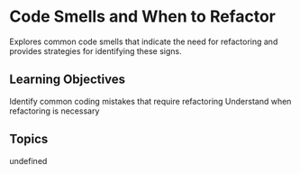 # Code Smells and When to Refactor

Explores common code smells that indicate the need for refactoring and provides strategies for identifying these signs.

## Learning Objectives
Identify common coding mistakes that require refactoring
Understand when refactoring is necessary

## Topics
undefined